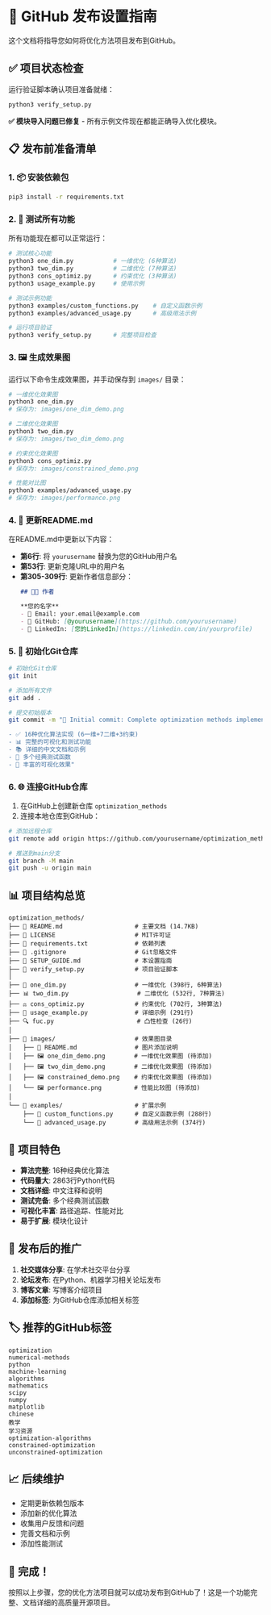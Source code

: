 # 🚀 GitHub 发布设置指南

这个文档将指导您如何将优化方法项目发布到GitHub。

## ✅ 项目状态检查

运行验证脚本确认项目准备就绪：
```bash
python3 verify_setup.py
```

**✅ 模块导入问题已修复** - 所有示例文件现在都能正确导入优化模块。

## 📋 发布前准备清单

### 1. 📦 安装依赖包
```bash
pip3 install -r requirements.txt
```

### 2. 🧪 测试所有功能

所有功能现在都可以正常运行：

```bash
# 测试核心功能
python3 one_dim.py           # 一维优化 (6种算法)
python3 two_dim.py           # 二维优化 (7种算法)  
python3 cons_optimiz.py      # 约束优化 (3种算法)
python3 usage_example.py     # 使用示例

# 测试示例功能
python3 examples/custom_functions.py    # 自定义函数示例
python3 examples/advanced_usage.py      # 高级用法示例

# 运行项目验证
python3 verify_setup.py      # 完整项目检查
```

### 3. 🖼️ 生成效果图

运行以下命令生成效果图，并手动保存到 `images/` 目录：

```bash
# 一维优化效果图
python3 one_dim.py
# 保存为: images/one_dim_demo.png

# 二维优化效果图  
python3 two_dim.py
# 保存为: images/two_dim_demo.png

# 约束优化效果图
python3 cons_optimiz.py  
# 保存为: images/constrained_demo.png

# 性能对比图
python3 examples/advanced_usage.py
# 保存为: images/performance.png
```

### 4. 📝 更新README.md

在README.md中更新以下内容：

- **第6行**: 将 `yourusername` 替换为您的GitHub用户名
- **第53行**: 更新克隆URL中的用户名
- **第305-309行**: 更新作者信息部分：
  ```markdown
  ## 👨‍💻 作者
  
  **您的名字**
  - 📧 Email: your.email@example.com
  - 🐙 GitHub: [@yourusername](https://github.com/yourusername)
  - 🔗 LinkedIn: [您的LinkedIn](https://linkedin.com/in/yourprofile)
  ```

### 5. 🔧 初始化Git仓库

```bash
# 初始化Git仓库
git init

# 添加所有文件
git add .

# 提交初始版本
git commit -m "🎉 Initial commit: Complete optimization methods implementation

- ✅ 16种优化算法实现 (6一维+7二维+3约束)
- 📊 完整的可视化和测试功能
- 📚 详细的中文文档和示例
- 🧪 多个经典测试函数
- 🎨 丰富的可视化效果"
```

### 6. 🌐 连接GitHub仓库

1. 在GitHub上创建新仓库 `optimization_methods`
2. 连接本地仓库到GitHub：

```bash
# 添加远程仓库
git remote add origin https://github.com/yourusername/optimization_methods.git

# 推送到main分支
git branch -M main
git push -u origin main
```

## 📊 项目结构总览

```
optimization_methods/
├── 📄 README.md                    # 主要文档 (14.7KB)
├── 📄 LICENSE                      # MIT许可证
├── 📄 requirements.txt             # 依赖列表
├── 📄 .gitignore                   # Git忽略文件
├── 📄 SETUP_GUIDE.md               # 本设置指南
├── 📄 verify_setup.py              # 项目验证脚本
│
├── 🔢 one_dim.py                   # 一维优化 (398行, 6种算法)
├── 📊 two_dim.py                   # 二维优化 (532行, 7种算法)
├── ⚖️ cons_optimiz.py              # 约束优化 (702行, 3种算法)
├── 📝 usage_example.py             # 详细示例 (291行)
├── 🔍 fuc.py                       # 凸性检查 (26行)
│
├── 📁 images/                      # 效果图目录
│   ├── 📄 README.md                # 图片添加说明
│   ├── 🖼️ one_dim_demo.png        # 一维优化效果图 (待添加)
│   ├── 🖼️ two_dim_demo.png        # 二维优化效果图 (待添加)
│   ├── 🖼️ constrained_demo.png    # 约束优化效果图 (待添加)
│   └── 🖼️ performance.png         # 性能比较图 (待添加)
│
└── 📁 examples/                    # 扩展示例
    ├── 📄 custom_functions.py      # 自定义函数示例 (288行)
    └── 📄 advanced_usage.py        # 高级用法示例 (374行)
```

## 🎯 项目特色

- **算法完整**: 16种经典优化算法
- **代码量大**: 2863行Python代码
- **文档详细**: 中文注释和说明
- **测试完备**: 多个经典测试函数
- **可视化丰富**: 路径追踪、性能对比
- **易于扩展**: 模块化设计

## 🚀 发布后的推广

1. **社交媒体分享**: 在学术社交平台分享
2. **论坛发布**: 在Python、机器学习相关论坛发布
3. **博客文章**: 写博客介绍项目
4. **添加标签**: 为GitHub仓库添加相关标签

## 🏷️ 推荐的GitHub标签

```
optimization
numerical-methods
python
machine-learning
algorithms
mathematics
scipy
numpy
matplotlib
chinese
教学
学习资源
optimization-algorithms
constrained-optimization
unconstrained-optimization
```

## 📈 后续维护

- 定期更新依赖包版本
- 添加新的优化算法
- 收集用户反馈和问题
- 完善文档和示例
- 添加性能测试

## 🎉 完成！

按照以上步骤，您的优化方法项目就可以成功发布到GitHub了！这是一个功能完整、文档详细的高质量开源项目。 